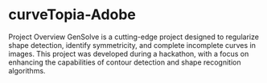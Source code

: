 # curveTopia-Adobe

Project Overview
GenSolve is a cutting-edge project designed to regularize shape detection, identify symmetricity, and complete incomplete curves in images. This project was developed during a hackathon, with a focus on enhancing the capabilities of contour detection and shape recognition algorithms.

